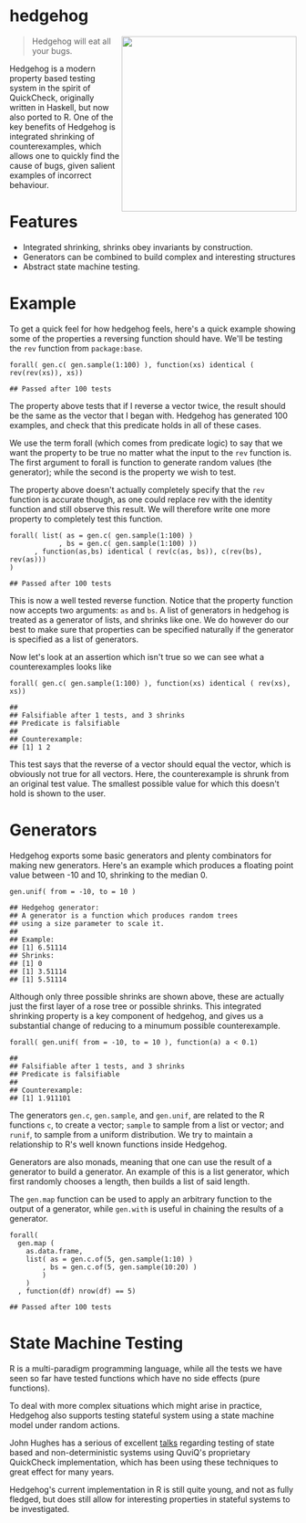 hedgehog
========

<img src="https://github.com/hedgehogqa/haskell-hedgehog/raw/master/img/hedgehog-logo.png" width="307" align="right"/>

> Hedgehog will eat all your bugs.

Hedgehog is a modern property based testing system in the spirit of
QuickCheck, originally written in Haskell, but now also ported to R.
One of the key benefits of Hedgehog is integrated shrinking of
counterexamples, which allows one to quickly find the cause of bugs,
given salient examples of incorrect behaviour.

Features
========

-   Integrated shrinking, shrinks obey invariants by construction.
-   Generators can be combined to build complex and interesting
    structures
-   Abstract state machine testing.

Example
=======

To get a quick feel for how hedgehog feels, here's a quick example
showing some of the properties a reversing function should have. We'll
be testing the `rev` function from `package:base`.

    forall( gen.c( gen.sample(1:100) ), function(xs) identical ( rev(rev(xs)), xs))

    ## Passed after 100 tests

The property above tests that if I reverse a vector twice, the result
should be the same as the vector that I began with. Hedgehog has
generated 100 examples, and check that this predicate holds in all of
these cases.

We use the term forall (which comes from predicate logic) to say that we
want the property to be true no matter what the input to the `rev`
function is. The first argument to forall is function to generate random
values (the generator); while the second is the property we wish to
test.

The property above doesn't actually completely specify that the `rev`
function is accurate though, as one could replace rev with the identity
function and still observe this result. We will therefore write one more
property to completely test this function.

    forall( list( as = gen.c( gen.sample(1:100) )
                , bs = gen.c( gen.sample(1:100) ))
          , function(as,bs) identical ( rev(c(as, bs)), c(rev(bs), rev(as)))
    )

    ## Passed after 100 tests

This is now a well tested reverse function. Notice that the property
function now accepts two arguments: `as` and `bs`. A list of generators
in hedgehog is treated as a generator of lists, and shrinks like one. We
do however do our best to make sure that properties can be specified
naturally if the generator is specified as a list of generators.

Now let's look at an assertion which isn't true so we can see what a
counterexamples looks like

    forall( gen.c( gen.sample(1:100) ), function(xs) identical ( rev(xs), xs))

    ##
    ## Falsifiable after 1 tests, and 3 shrinks
    ## Predicate is falsifiable
    ##
    ## Counterexample:
    ## [1] 1 2

This test says that the reverse of a vector should equal the vector,
which is obviously not true for all vectors. Here, the counterexample is
shrunk from an original test value. The smallest possible value for
which this doesn't hold is shown to the user.

Generators
==========

Hedgehog exports some basic generators and plenty combinators for making
new generators. Here's an example which produces a floating point value
between -10 and 10, shrinking to the median 0.

    gen.unif( from = -10, to = 10 )

    ## Hedgehog generator:
    ## A generator is a function which produces random trees
    ## using a size parameter to scale it.
    ##
    ## Example:
    ## [1] 6.51114
    ## Shrinks:
    ## [1] 0
    ## [1] 3.51114
    ## [1] 5.51114

Although only three possible shrinks are shown above, these are actually
just the first layer of a rose tree or possible shrinks. This integrated
shrinking property is a key component of hedgehog, and gives us a
substantial change of reducing to a minumum possible counterexample.

    forall( gen.unif( from = -10, to = 10 ), function(a) a < 0.1)

    ##
    ## Falsifiable after 1 tests, and 3 shrinks
    ## Predicate is falsifiable
    ##
    ## Counterexample:
    ## [1] 1.911101

The generators `gen.c`, `gen.sample`, and `gen.unif`, are related to the
R functions `c`, to create a vector; `sample` to sample from a list or
vector; and `runif`, to sample from a uniform distribution. We try to
maintain a relationship to R's well known functions inside Hedgehog.

Generators are also monads, meaning that one can use the result of a
generator to build a generator. An example of this is a list generator,
which first randomly chooses a length, then builds a list of said
length.

The `gen.map` function can be used to apply an arbitrary function to the
output of a generator, while `gen.with` is useful in chaining the
results of a generator.

    forall(
      gen.map (
        as.data.frame,
        list( as = gen.c.of(5, gen.sample(1:10) )
            , bs = gen.c.of(5, gen.sample(10:20) )
            )
        )
      , function(df) nrow(df) == 5)

    ## Passed after 100 tests

State Machine Testing
=====================

R is a multi-paradigm programming language, while all the tests we have
seen so far have tested functions which have no side effects (pure
functions).

To deal with more complex situations which might arise in practice,
Hedgehog also supports testing stateful system using a state machine
model under random actions.

John Hughes has a serious of excellent
[talks](https://www.youtube.com/watch?v=H18vxq-VsCk) regarding testing
of state based and non-deterministic systems using QuviQ's proprietary
QuickCheck implementation, which has been using these techniques to
great effect for many years.

Hedgehog's current implementation in R is still quite young, and not as
fully fledged, but does still allow for interesting properties in
stateful systems to be investigated.
